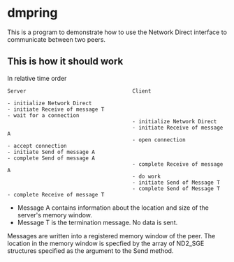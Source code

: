 # dmpring

This is a program to demonstrate how to use the Network Direct
interface to communicate between two peers.

## This is how it should work


In relative time order

```
Server                                  Client

- initialize Network Direct
- initiate Receive of message T
- wait for a connection
                                        - initialize Network Direct
                                        - initiate Receive of message A
                                        - open connection
- accept connection
- initiate Send of message A
- complete Send of message A
                                        - complete Receive of message A
                                        - do work
                                        - initiate Send of Message T
                                        - complete Send of Message T
- complete Receive of message T
```

- Message A contains information about the location and size of the 
server's memory window.
- Message T is the termination message. No data is sent.

Messages are written into a registered memory window of the peer.
The location in the memory window is specfied by the array of 
ND2_SGE structures specified as the argument to the Send method.
